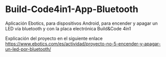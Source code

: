 # Build-Code4in1-App-Bluetooth
Aplicación Ebotics, para dispositivos Android, para encender y apagar un LED vía bluetooth y con la placa electrónica Build&amp;Code 4in1

Explicación del proyecto en el siguiente enlace
https://www.ebotics.com/es/actividad/proyecto-no-5-encender-y-apagar-un-led-por-bluetooth/
